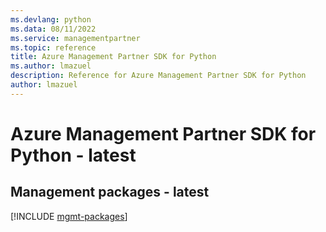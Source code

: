 ```yaml
---
ms.devlang: python
ms.data: 08/11/2022
ms.service: managementpartner
ms.topic: reference
title: Azure Management Partner SDK for Python
ms.author: lmazuel
description: Reference for Azure Management Partner SDK for Python
author: lmazuel
---
```

# Azure Management Partner SDK for Python - latest

## Management packages - latest
[!INCLUDE [mgmt-packages](management-partner-mgmt-index.md)]